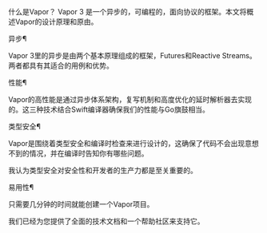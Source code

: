 什么是Vapor？
Vapor 3 是一个异步的，可编程的，面向协议的框架。本文将概述Vapor的设计原理和原由。

异步¶

Vapor 3里的异步是由两个基本原理组成的框架，Futures和Reactive Streams。两者都具有其适合的用例和优势。

性能¶

Vapor的高性能是通过异步体系架构，复写机制和高度优化的延时解析器去实现的。这三种技术结合Swift编译器确保我们的性能与Go旗鼓相当。

类型安全¶

Vapor是围绕着类型安全和编译时检查来进行设计的，这确保了代码不会出现意想不到的情况，并在编译时告知你有哪些问题。

我认为类型安全对安全性和开发者的生产力都是至关重要的。

易用性¶

只需要几分钟的时间就能创建一个Vapor项目。

我们已经为您提供了全面的技术文档和一个帮助社区来支持它。